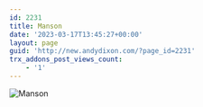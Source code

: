 ```yaml
---
id: 2231
title: Manson
date: '2023-03-17T13:45:27+00:00'
layout: page
guid: 'http://new.andydixon.com/?page_id=2231'
trx_addons_post_views_count:
    - '1'
---
```


![Manson](https://i0.wp.com/assets.g8x2.ldn.idrivee2-23.com/posters/Manson%2001.jpg?w=1200&ssl=1 "Manson")
